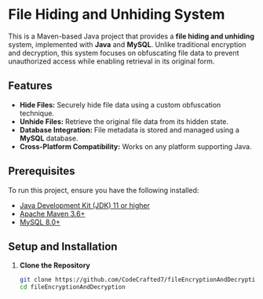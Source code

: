 # File Hiding and Unhiding System

This is a Maven-based Java project that provides a **file hiding and unhiding** system, implemented with **Java** and **MySQL**. Unlike traditional encryption and decryption, this system focuses on obfuscating file data to prevent unauthorized access while enabling retrieval in its original form.

## Features

- **Hide Files:** Securely hide file data using a custom obfuscation technique.
- **Unhide Files:** Retrieve the original file data from its hidden state.
- **Database Integration:** File metadata is stored and managed using a **MySQL** database.
- **Cross-Platform Compatibility:** Works on any platform supporting Java.

## Prerequisites

To run this project, ensure you have the following installed:
- [Java Development Kit (JDK) 11 or higher](https://www.oracle.com/java/technologies/javase-downloads.html)
- [Apache Maven 3.6+](https://maven.apache.org/)
- [MySQL 8.0+](https://dev.mysql.com/downloads/)

## Setup and Installation

1. **Clone the Repository**
   ```bash
   git clone https://github.com/CodeCrafted7/fileEncryptionAndDecryption.git
   cd fileEncryptionAndDecryption

